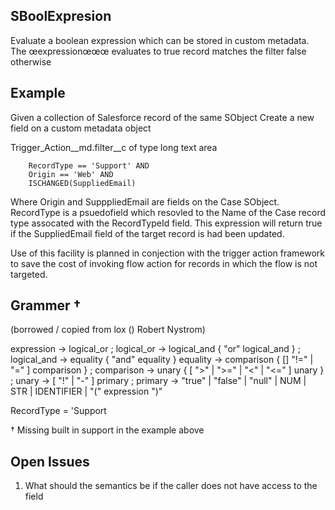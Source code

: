 
## SBoolExpresion
Evaluate a boolean expression which can be stored in custom metadata.  The
œexpressionœœœ evaluates to true record matches the filter false otherwise

## Example 

Given a collection of Salesforce record of the same SObject
Create a new field on a custom metadata object

Trigger_Action__md.filter__c of type long text area

```
    RecordType == 'Support' AND
    Origin == 'Web' AND
    ISCHANGED(SuppliedEmail)
```
Where Origin and SupppliedEmail are fields on the Case SObject.  RecordType is a
psuedofield which resovled to the Name of the Case record type assocated with
the RecordTypeId field.  This expression will return true if the SuppliedEmail
field of the target record is had been updated.

Use of this facility is planned in conjection with the trigger action framework
to save the cost of invoking flow action for records in which the flow is not
targeted.

## Grammer †
(borrowed / copied from lox () Robert Nystrom)

expression    -> logical_or ;
logical_or    -> logical_and { "or" logical_and } ;
logical_and   -> equality { "and" equality }
equality      -> comparison { [] "!=" | "=" ] comparison } ;
comparison    -> unary { [ ">" | ">=" | "<" | "<=" ] unary } ;
unary         -> [ "!" | "-" ] primary ;
primary       -> "true" | "false" | "null" | NUM | STR | IDENTIFIER | "(" expression ")"

RecordType = 'Support

† Missing built in support in the example above
  

## Open Issues
1. What should the semantics be if the caller does not have access to the field
